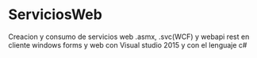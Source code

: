 # ServiciosWeb
Creacion y consumo de servicios web .asmx, .svc(WCF) y  webapi rest en cliente windows forms y web con Visual studio 2015 y con el lenguaje c#
